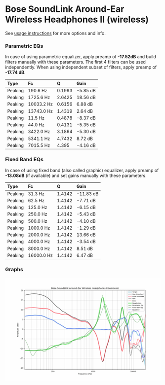 # Bose SoundLink Around-Ear Wireless Headphones II (wireless)
See [usage instructions](https://github.com/jaakkopasanen/AutoEq#usage) for more options and info.

### Parametric EQs
In case of using parametric equalizer, apply preamp of **-17.52dB** and build filters manually
with these parameters. The first 4 filters can be used independently.
When using independent subset of filters, apply preamp of **-17.74 dB**.

| Type    | Fc         |      Q | Gain     |
|:--------|:-----------|:-------|:---------|
| Peaking | 190.6 Hz   | 0.1993 | -5.85 dB |
| Peaking | 1725.6 Hz  | 2.6425 | 18.56 dB |
| Peaking | 10033.2 Hz | 0.6156 | 6.88 dB  |
| Peaking | 13743.0 Hz | 1.4319 | 2.64 dB  |
| Peaking | 11.5 Hz    | 0.4878 | -8.37 dB |
| Peaking | 44.0 Hz    | 0.4131 | -5.35 dB |
| Peaking | 3422.0 Hz  | 3.1864 | -5.30 dB |
| Peaking | 5341.1 Hz  | 4.7432 | 8.72 dB  |
| Peaking | 7015.5 Hz  | 4.395  | -4.16 dB |

### Fixed Band EQs
In case of using fixed band (also called graphic) equalizer, apply preamp of **-13.08dB**
(if available) and set gains manually with these parameters.

| Type    | Fc         |      Q | Gain      |
|:--------|:-----------|:-------|:----------|
| Peaking | 31.3 Hz    | 1.4142 | -11.83 dB |
| Peaking | 62.5 Hz    | 1.4142 | -7.71 dB  |
| Peaking | 125.0 Hz   | 1.4142 | -6.15 dB  |
| Peaking | 250.0 Hz   | 1.4142 | -5.43 dB  |
| Peaking | 500.0 Hz   | 1.4142 | -4.10 dB  |
| Peaking | 1000.0 Hz  | 1.4142 | -1.29 dB  |
| Peaking | 2000.0 Hz  | 1.4142 | 13.66 dB  |
| Peaking | 4000.0 Hz  | 1.4142 | -3.54 dB  |
| Peaking | 8000.0 Hz  | 1.4142 | 8.51 dB   |
| Peaking | 16000.0 Hz | 1.4142 | 6.47 dB   |

### Graphs
![](./Bose%20SoundLink%20Around-Ear%20Wireless%20Headphones%20II%20(wireless).png)